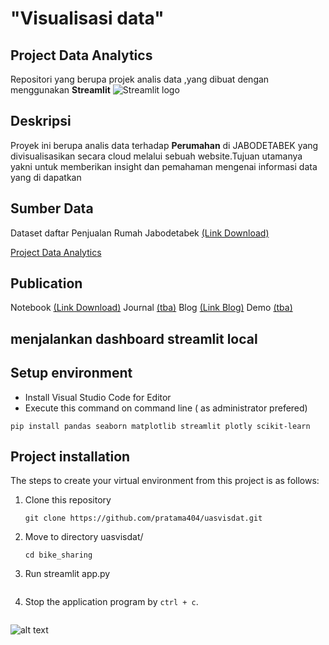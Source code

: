 # "Visualisasi data"

## Project Data Analytics 

 Repositori yang berupa projek analis data ,yang dibuat dengan menggunakan **Streamlit** <img src="https://user-images.githubusercontent.com/7164864/217935870-c0bc60a3-6fc0-4047-b011-7b4c59488c91.png" alt="Streamlit logo"></img>

## Deskripsi

Proyek ini berupa analis data terhadap **Perumahan** di JABODETABEK yang divisualisasikan secara cloud melalui sebuah website.Tujuan utamanya yakni untuk memberikan insight dan pemahaman mengenai informasi data yang di dapatkan

## Sumber Data
Dataset daftar Penjualan Rumah Jabodetabek [(Link Download)](https://www.kaggle.com/datasets/nafisbarizki/daftar-harga-rumah-jabodetabek)

   [Project Data Analytics](https://hospres.streamlit.app/)

## Publication
Notebook [(Link Download)](https://colab.research.google.com/drive/1JwsjE9N_LA7L5vIlTWER5BHgeyacEV6v?usp=sharing)
Journal [(tba)](https://colab.research.google.com/drive/1JwsjE9N_LA7L5vIlTWER5BHgeyacEV6v?usp=sharing)
Blog [(Link Blog)](https://agengputrapratama.blogspot.com/2024/05/buat-visuaaisasi-mu-jadi-cerita-yang.html)
Demo [(tba)](https://colab.research.google.com/drive/1JwsjE9N_LA7L5vIlTWER5BHgeyacEV6v?usp=sharing)


## menjalankan dashboard streamlit local
## Setup environment
- Install Visual Studio Code for Editor
- Execute this command on command line ( as administrator prefered)
```
pip install pandas seaborn matplotlib streamlit plotly scikit-learn
```

## Project installation
The steps to create your virtual environment from this project is as follows:

1. Clone this repository
   ```
   git clone https://github.com/pratama404/uasvisdat.git
   ```

2. Move to directory uasvisdat/
   ```
   cd bike_sharing
   ```
3. Run streamlit app.py
   ```
4. Stop the application program by `ctrl + c`.
   ```

![alt text](image.png)